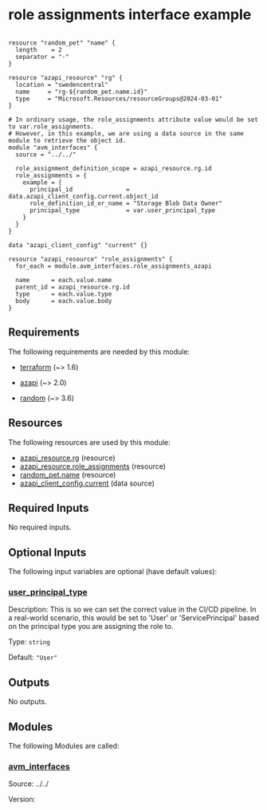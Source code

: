<!-- BEGIN_TF_DOCS -->
<!-- Code generated by terraform-docs. DO NOT EDIT. -->
# role assignments interface example

```hcl

resource "random_pet" "name" {
  length    = 2
  separator = "-"
}

resource "azapi_resource" "rg" {
  location = "swedencentral"
  name     = "rg-${random_pet.name.id}"
  type     = "Microsoft.Resources/resourceGroups@2024-03-01"
}

# In ordinary usage, the role_assignments attribute value would be set to var.role_assignments.
# However, in this example, we are using a data source in the same module to retrieve the object id.
module "avm_interfaces" {
  source = "../../"

  role_assignment_definition_scope = azapi_resource.rg.id
  role_assignments = {
    example = {
      principal_id               = data.azapi_client_config.current.object_id
      role_definition_id_or_name = "Storage Blob Data Owner"
      principal_type             = var.user_principal_type
    }
  }
}

data "azapi_client_config" "current" {}

resource "azapi_resource" "role_assignments" {
  for_each = module.avm_interfaces.role_assignments_azapi

  name      = each.value.name
  parent_id = azapi_resource.rg.id
  type      = each.value.type
  body      = each.value.body
}
```

<!-- markdownlint-disable MD033 -->
## Requirements

The following requirements are needed by this module:

- <a name="requirement_terraform"></a> [terraform](#requirement\_terraform) (~> 1.6)

- <a name="requirement_azapi"></a> [azapi](#requirement\_azapi) (~> 2.0)

- <a name="requirement_random"></a> [random](#requirement\_random) (~> 3.6)

## Resources

The following resources are used by this module:

- [azapi_resource.rg](https://registry.terraform.io/providers/azure/azapi/latest/docs/resources/resource) (resource)
- [azapi_resource.role_assignments](https://registry.terraform.io/providers/azure/azapi/latest/docs/resources/resource) (resource)
- [random_pet.name](https://registry.terraform.io/providers/hashicorp/random/latest/docs/resources/pet) (resource)
- [azapi_client_config.current](https://registry.terraform.io/providers/azure/azapi/latest/docs/data-sources/client_config) (data source)

<!-- markdownlint-disable MD013 -->
## Required Inputs

No required inputs.

## Optional Inputs

The following input variables are optional (have default values):

### <a name="input_user_principal_type"></a> [user\_principal\_type](#input\_user\_principal\_type)

Description: This is so we can set the correct value in the CI/CD pipeline. In a real-world scenario, this would be set to 'User' or 'ServicePrincipal' based on the principal type you are assigning the role to.

Type: `string`

Default: `"User"`

## Outputs

No outputs.

## Modules

The following Modules are called:

### <a name="module_avm_interfaces"></a> [avm\_interfaces](#module\_avm\_interfaces)

Source: ../../

Version:

<!-- END_TF_DOCS -->